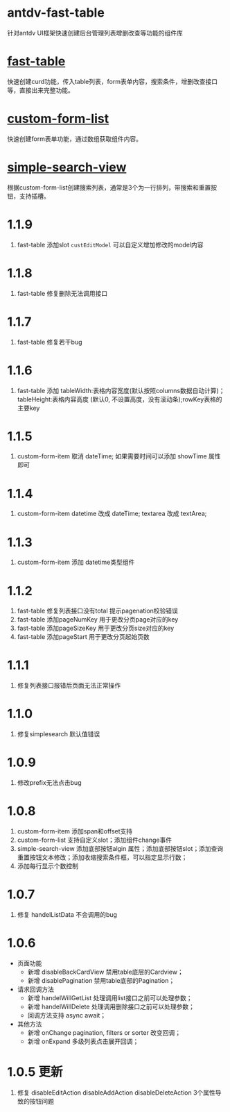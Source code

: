 # antdv-fast-table
针对antdv UI框架快速创建后台管理列表增删改查等功能的组件库

# [fast-table](./__doc__/fast-table组件说明.md)
快速创建curd功能，传入table列表，form表单内容，搜索条件，增删改查接口等，直接出来完整功能。

# [custom-form-list](./__doc__/custom-form-list组件说明.md)
快速创建form表单功能，通过数组获取组件内容。

# [simple-search-view](./__doc__/simple-search-view组件说明.md)
根据custom-form-list创建搜索列表，通常是3个为一行排列，带搜索和重置按钮，支持插槽。

# 1.1.9
1. fast-table 添加slot `custEditModel` 可以自定义增加修改的model内容
# 1.1.8
1. fast-table 修复删除无法调用接口
# 1.1.7
1. fast-table 修复若干bug
# 1.1.6
1. fast-table 添加 tableWidth:表格内容宽度(默认按照columns数据自动计算)；tableHeight:表格内容高度 (默认0, 不设置高度，没有滚动条);rowKey表格的主要key
# 1.1.5
1. custom-form-item 取消 dateTime; 如果需要时间可以添加 showTime 属性即可
# 1.1.4
1. custom-form-item datetime 改成 dateTime; textarea 改成 textArea;
# 1.1.3
1. custom-form-item 添加 datetime类型组件 
# 1.1.2
1. fast-table 修复列表接口没有total 提示pagenation校验错误
2. fast-table 添加pageNumKey 用于更改分页page对应的key
3. fast-table 添加pageSizeKey 用于更改分页size对应的key
4. fast-table 添加pageStart 用于更改分页起始页数
# 1.1.1
1. 修复列表接口报错后页面无法正常操作
# 1.1.0
1. 修复simplesearch 默认值错误
# 1.0.9
1. 修改prefix无法点击bug
# 1.0.8
1. custom-form-item 添加span和offset支持
2. custom-form-list 支持自定义slot；添加组件change事件
3. simple-search-view 添加底部按钮algin 属性；添加底部按钮slot；添加查询重置按钮文本修改；添加收缩搜索条件框，可以指定显示行数；
4. 添加每行显示个数控制
# 1.0.7
1. 修复 handelListData 不会调用的bug
# 1.0.6
- 页面功能
  - 新增 disableBackCardView 禁用table底层的Cardview；
  - 新增 disablePagination 禁用table底部的Pagination；
- 请求回调方法
  - 新增 handelWillGetList 处理调用list接口之前可以处理参数；
  - 新增 handelWillDelete 处理调用删除接口之前可以处理参数；
  - 回调方法支持 async await；
- 其他方法
  - 新增 onChange pagination, filters or sorter 改变回调；
  - 新增 onExpand 多级列表点击展开回调；
# 1.0.5 更新
1. 修复 disableEditAction disableAddAction disableDeleteAction 3个属性导致的按钮问题 